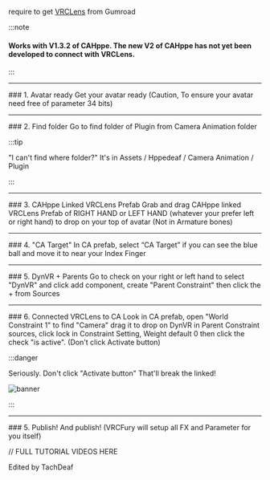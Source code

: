 require to get [VRCLens](https://hirabiki.gumroad.com/l/rpnel) from Gumroad

:::note

#### Works with V1.3.2 of CAHppe. The new V2 of CAHppe has not yet been developed to connect with VRCLens.

:::

___
<p></p>
### 1. Avatar ready
Get your avatar ready (Caution, To ensure your avatar need free of parameter 34 bits)


___
<p></p>
### 2. Find folder
Go to find folder of Plugin from Camera Animation folder

:::tip

"I can't find where folder?"
It's in Assets / Hppedeaf / Camera Animation / Plugin

:::


___
<p></p>
### 3. CAHppe Linked VRCLens Prefab
Grab and drag CAHppe linked VRCLens Prefab of RIGHT HAND or LEFT HAND (whatever your prefer left or right hand) to drop on your top of avatar (Not in Armature bones)


___
<p></p>
### 4. "CA Target"
In CA prefab, select “CA Target” if you can see the blue ball and move it to near your Index Finger


___
<p></p>
### 5. DynVR + Parents
Go to check on your right or left hand to select "DynVR" and click add component, create "Parent Constraint" then click the + from Sources


___
<p></p>
### 6. Connected VRCLens to CA
Look in CA prefab, open "World Constraint 1" to find "Camera" drag it to drop on DynVR in Parent Constraint sources, click lock in Constraint Setting, Weight default 0 then click the check "is active". (Don't click Activate button)

:::danger

Seriously. Don't click "Activate button" That'll break the linked!<p></p>
![banner](@site/static/img/DontClickIt.png)

:::


___
<p></p>
### 5. Publish!
And publish! (VRCFury will setup all FX and Parameter for you itself)

// FULL TUTORIAL VIDEOS HERE

Edited by TachDeaf